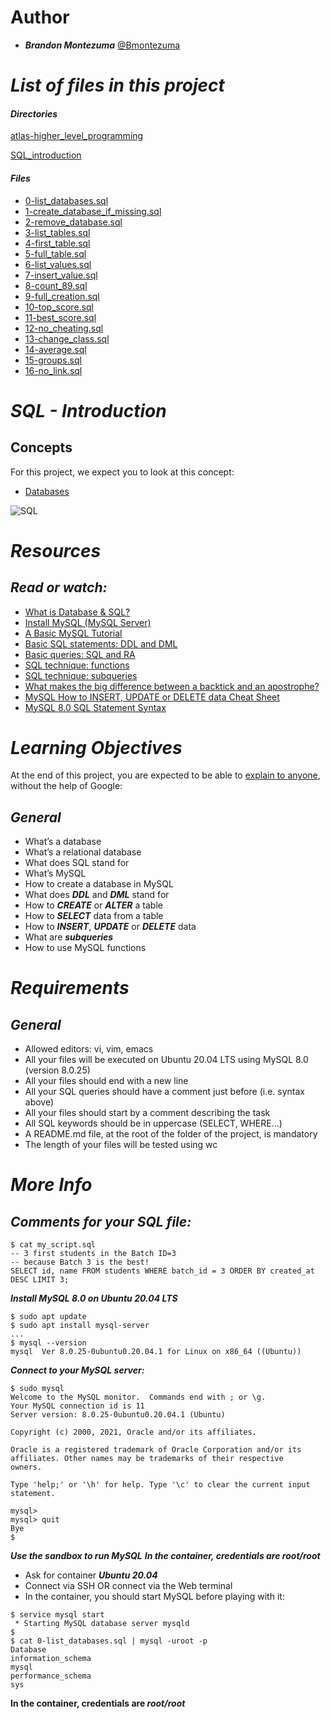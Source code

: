 
# **Author**

- ***Brandon Montezuma*** [@Bmontezuma](https://github.com/Bmontezuma)
#   *List of files in this project*
#### *Directories*
[atlas-higher_level_programming](https://github.com/Bmontezuma/atlas-higher_level_programming)

[SQL_introduction](https://github.com/Bmontezuma/atlas-higher_level_programming/tree/master/SQL_introduction)
#### *Files*
-   [0-list_databases.sql](https://github.com/Bmontezuma/atlas-higher_level_programming/blob/master/SQL_introduction/0-list_databases.sql)
-   [1-create_database_if_missing.sql](https://github.com/Bmontezuma/atlas-higher_level_programming/blob/master/SQL_introduction/1-create_database_if_missing.sql)
-   [2-remove_database.sql](https://github.com/Bmontezuma/atlas-higher_level_programming/blob/master/SQL_introduction/2-remove_database.sql)
-   [3-list_tables.sql](https://github.com/Bmontezuma/atlas-higher_level_programming/blob/master/SQL_introduction/3-list_tables.sql)
-   [4-first_table.sql](https://github.com/Bmontezuma/atlas-higher_level_programming/blob/master/SQL_introduction/4-first_table.sql)
-   [5-full_table.sql](https://github.com/Bmontezuma/atlas-higher_level_programming/blob/master/SQL_introduction/5-full_table.sql)
-   [6-list_values.sql](https://github.com/Bmontezuma/atlas-higher_level_programming/blob/master/SQL_introduction/6-list_values.sql)
-   [7-insert_value.sql](https://github.com/Bmontezuma/atlas-higher_level_programming/blob/master/SQL_introduction/7-insert_value.sql)
-   [8-count_89.sql](https://github.com/Bmontezuma/atlas-higher_level_programming/blob/master/SQL_introduction/8-count_89.sql)
-   [9-full_creation.sql](https://github.com/Bmontezuma/atlas-higher_level_programming/blob/master/SQL_introduction/9-full_creation.sql)
-   [10-top_score.sql](https://github.com/Bmontezuma/atlas-higher_level_programming/blob/master/SQL_introduction/10-top_score.sql)
-   [11-best_score.sql](https://github.com/Bmontezuma/atlas-higher_level_programming/blob/master/SQL_introduction/11-best_score.sql)
-   [12-no_cheating.sql](https://github.com/Bmontezuma/atlas-higher_level_programming/blob/master/SQL_introduction/12-no_cheating.sql)
-   [13-change_class.sql](https://github.com/Bmontezuma/atlas-higher_level_programming/blob/master/SQL_introduction/13-change_class.sql)
-   [14-average.sql](https://github.com/Bmontezuma/atlas-higher_level_programming/blob/master/SQL_introduction/14-average.sql)
-   [15-groups.sql](https://github.com/Bmontezuma/atlas-higher_level_programming/blob/master/SQL_introduction/15-groups.sql)
-   [16-no_link.sql](https://github.com/Bmontezuma/atlas-higher_level_programming/blob/master/SQL_introduction/15-groups.sql)

# ***SQL - Introduction***

## Concepts
For this project, we expect you to look at this concept:
-   [Databases](https://intranet.atlasschool.com/concepts/864)

![SQL](https://s3.eu-west-3.amazonaws.com/hbtn.intranet.project.files/holbertonschool-higher-level_programming+/272/rtcwz.jpg)

# ***Resources***
## ***Read or watch:***

-   [What is Database & SQL?](https://www.youtube.com/watch?v=FR4QIeZaPeM)
-   [Install MySQL (MySQL Server)](https://www.youtube.com/watch?v=9h3ctGFTz9w)
-   [A Basic MySQL Tutorial](https://www.digitalocean.com/community/tutorials/how-to-install-mysql-on-ubuntu-20-04)
-   [Basic SQL statements: DDL and DML](https://web.csulb.edu/colleges/coe/cecs/dbdesign/dbdesign.php?page=sql/ddldml.php)
-   [Basic queries: SQL and RA](https://web.csulb.edu/colleges/coe/cecs/dbdesign/dbdesign.php?page=sql/queries.php)
-   [SQL technique: functions](https://web.csulb.edu/colleges/coe/cecs/dbdesign/dbdesign.php?page=sql/functions.php)
-   [SQL technique: subqueries](https://web.csulb.edu/colleges/coe/cecs/dbdesign/dbdesign.php?page=sql/subqueries.php)
-   [What makes the big difference between a backtick and an apostrophe?](https://stackoverflow.com/questions/29402361/what-makes-the-big-difference-between-a-backtick-and-an-apostrophe/29402458)
-   [MySQL How to INSERT, UPDATE or DELETE data Cheat Sheet](https://intellipaat.com/mediaFiles/2019/02/SQL-Commands-Cheat-Sheet.pdf?US)
-   [MySQL 8.0 SQL Statement Syntax](https://dev.mysql.com/doc/refman/8.0/en/sql-statements.html)

# ***Learning Objectives***
At the end of this project, you are expected to be able to [explain to anyone](https://fs.blog/feynman-learning-technique/), without the help of Google:

## ***General***
-   What’s a database
-   What’s a relational database
-   What does SQL stand for
-   What’s MySQL
-   How to create a database in MySQL
-   What does ***DDL*** and ***DML*** stand for
-   How to ***CREATE*** or ***ALTER*** a table
-   How to ***SELECT*** data from a table
-   How to ***INSERT***, ***UPDATE*** or ***DELETE*** data
-   What are ***subqueries***
-   How to use MySQL functions

# ***Requirements***
## ***General***
-   Allowed editors: vi, vim, emacs
-   All your files will be executed on Ubuntu 20.04 LTS using  MySQL 8.0 (version 8.0.25)
-   All your files should end with a new line
-   All your SQL queries should have a comment just before (i.e. syntax above)
-   All your files should start by a comment describing the task
-   All SQL keywords should be in uppercase (SELECT, WHERE…)
-   A README.md file, at the root of the folder of the project, is mandatory
-   The length of your files will be tested using wc

#   ***More Info***
##  ***Comments for your SQL file:***
```
$ cat my_script.sql
-- 3 first students in the Batch ID=3
-- because Batch 3 is the best!
SELECT id, name FROM students WHERE batch_id = 3 ORDER BY created_at DESC LIMIT 3;
```
***Install MySQL 8.0 on Ubuntu 20.04 LTS***
```
$ sudo apt update
$ sudo apt install mysql-server
...
$ mysql --version
mysql  Ver 8.0.25-0ubuntu0.20.04.1 for Linux on x86_64 ((Ubuntu))
```
***Connect to your MySQL server:***
```
$ sudo mysql
Welcome to the MySQL monitor.  Commands end with ; or \g.
Your MySQL connection id is 11
Server version: 8.0.25-0ubuntu0.20.04.1 (Ubuntu)

Copyright (c) 2000, 2021, Oracle and/or its affiliates.

Oracle is a registered trademark of Oracle Corporation and/or its
affiliates. Other names may be trademarks of their respective
owners.

Type 'help;' or '\h' for help. Type '\c' to clear the current input statement.

mysql>
mysql> quit
Bye
$
```
***Use the sandbox to run MySQL***
***In the container, credentials are ***root/root******
-   Ask for container ***Ubuntu 20.04***
-   Connect via SSH
OR connect via the Web terminal
-   In the container, you should start MySQL before playing with it:

```
$ service mysql start                                                   
 * Starting MySQL database server mysqld 
$
$ cat 0-list_databases.sql | mysql -uroot -p                               
Database                                                                                   
information_schema                                                                         
mysql                                                                                      
performance_schema                                                                         
sys                      
```
**In the container, credentials are ***root/root*****
